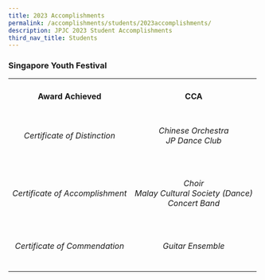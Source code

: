 ```yaml
---
title: 2023 Accomplishments
permalink: /accomplishments/students/2023accomplishments/
description: JPJC 2023 Student Accomplishments
third_nav_title: Students
---
```

<div align="justify">

<h3>Singapore Youth Festival

<table>
	<tbody><tr>
		<td><h4><center>Award Achieved</center></h4></td>
		<td><h4><center>CCA</center></h4></td></tr>
	<tr>
		<td><h6><center>Certificate of Distinction</center></h6></td>
		<td><h6><center>Chinese Orchestra<br>
			JP Dance Club</center></h6></td>
		</tr><tr>
			<td><h6><center>Certificate of Accomplishment</center></h6></td>
			<td><h6><center>Choir<br>
				Malay Cultural Society (Dance)<br>
				Concert Band</center></h6></td></tr>
	<tr>
		<td><h6><center>Certificate of Commendation</center></h6></td>
		<td><h6><center>Guitar Ensemble</center></h6></td></tr></tbody></table></h3></div>